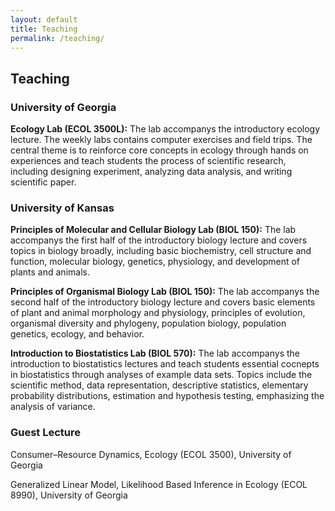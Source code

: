 ```yaml
---
layout: default
title: Teaching
permalink: /teaching/
---
```


## Teaching
### University of Georgia

**Ecology Lab (ECOL 3500L):** The lab accompanys the introductory ecology lecture. The weekly labs contains computer exercises and field trips. The central theme is to reinforce core concepts in ecology through hands on experiences and teach students the process of scientific research, including designing experiment, analyzing data analysis, and writing scientific paper.

### University of Kansas

**Principles of Molecular and Cellular Biology Lab (BIOL 150):** The lab accompanys the first half of the introductory biology lecture and covers topics in biology broadly, including basic biochemistry, cell structure and function, molecular biology, genetics, physiology, and development of plants and animals. 

**Principles of Organismal Biology Lab (BIOL 150):** The lab accompanys the second half of the introductory biology lecture and covers basic elements of plant and animal morphology and physiology, principles of evolution, organismal diversity and phylogeny, population biology, population genetics, ecology, and behavior.

**Introduction to Biostatistics Lab (BIOL 570):** The lab accompanys the introduction to biostatistics lectures and teach students essential cocnepts in biostatistics through analyses of example data sets. Topics include the scientific method, data representation, descriptive statistics, elementary probability distributions, estimation and hypothesis testing, emphasizing the analysis of variance.

### Guest Lecture

Consumer–Resource Dynamics, Ecology (ECOL 3500), University of Georgia

Generalized Linear Model, Likelihood Based Inference in Ecology (ECOL 8990), University of Georgia

